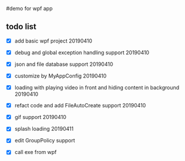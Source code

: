 #demo for wpf app

## todo list

- [x] add basic wpf project 20190410
- [x] debug and global exception handling support 20190410
- [x] json and file database support 20190410
- [x] customize by MyAppConfig 20190410
- [x] loading with playing video in front and hiding content in background 20190410
- [x] refact code and add FileAutoCreate support 20190410
- [x] gif support 20190410
- [x] splash loading 20190411
- [x] edit GroupPolicy support
- [x] call exe from wpf


